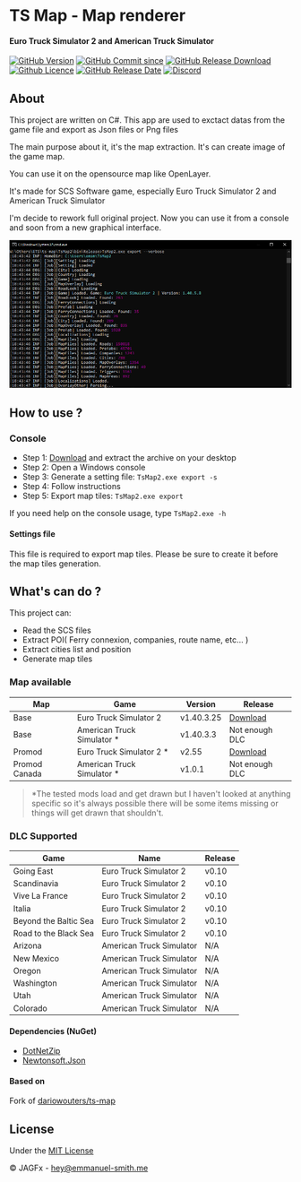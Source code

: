 # TS Map - Map renderer
#### Euro Truck Simulator 2 and American Truck Simulator

[![GitHub Version](https://img.shields.io/github/v/release/JAGFx/ts-map?style=flat-square)](https://github.com/JAGFx/ts-map/releases/latest)
[![GitHub Commit since](https://img.shields.io/github/commits-since/JAGFx/ts-map/v0.10?style=flat-square)](https://github.com/JAGFx/ts-map/releases)
[![GitHub Release Download](https://img.shields.io/github/downloads/JAGFx/ts-map/total?style=flat-square)](https://github.com/JAGFx/ts-map/releases/latest)
[![Github Licence](https://img.shields.io/github/license/JAGFx/ts-map?style=flat-square)](https://github.com/JAGFx/ts-map/blob/master/README.md)
[![GitHub Release Date](https://img.shields.io/github/release-date/JAGFx/ts-map?style=flat-square)](https://github.com/JAGFx/ts-map/releases/latest)
[![Discord](https://img.shields.io/discord/764915323693826059.svg?label=&logo=discord&logoColor=ffffff&color=7389D8&labelColor=6A7EC2)](https://discord.gg/C4EEaHmPRs)

## About

This project are written on C#. This app are used to exctact datas from the game file and export as Json files or Png files

The main purpose about it, it's the map extraction. It's can create image of the game map.

You can use it on the opensource map like OpenLayer.

It's made for SCS Software game, especially Euro Truck Simulator 2 and American Truck Simulator

I'm decide to rework full original project. Now you can use it from a console and soon from a new graphical interface.

![Console](docs/screenshots/console.png)


## How to use ?

### Console

- Step 1: [Download](https://github.com/JAGFx/ts-map/releases/tag/v1.0.0-cli-beta) and extract the archive on your desktop
- Step 2: Open a Windows console
- Step 3: Generate a setting file: `TsMap2.exe export -s`
- Step 4: Follow instructions
- Step 5: Export map tiles: `TsMap2.exe export`

If you need help on the console usage, type `TsMap2.exe -h`

#### Settings file

This file is required to export map tiles. Please be sure to create it before the map tiles generation. 


## What's can do ?

This project can: 

- Read the SCS files
- Extract POI( Ferry connexion, companies, route name, etc... )
- Extract cities list and position
- Generate map tiles    

### Map available

|Map|Game|Version|Release|
|---|---|---|---|
|Base|Euro Truck Simulator 2|v1.40.3.25|[Download](https://github.com/JAGFx/ts-map/releases/download/v0.10/jagfx-map-ets2.tar.gz)|
|Base|American Truck Simulator *|v1.40.3.3|Not enough DLC|
|Promod|Euro Truck Simulator 2 *|v2.55|[Download](https://github.com/JAGFx/ts-map/releases/download/v0.10/jagfx-map-promod.tar.gz)|
|Promod Canada|American Truck Simulator *|v1.0.1|Not enough DLC|

> *The tested mods load and get drawn but I haven't looked at anything specific so it's always possible there will be some items missing or things will get drawn that shouldn't.

### DLC Supported

|Game|Name|Release|
|---|---|---|
|Going East|Euro Truck Simulator 2|v0.10|
|Scandinavia|Euro Truck Simulator 2|v0.10|
|Vive La France|Euro Truck Simulator 2|v0.10|
|Italia|Euro Truck Simulator 2|v0.10|
|Beyond the Baltic Sea|Euro Truck Simulator 2|v0.10|
|Road to the Black Sea|Euro Truck Simulator 2|v0.10|
|Arizona|American Truck Simulator|N/A|
|New Mexico|American Truck Simulator|N/A|
|Oregon|American Truck Simulator|N/A|
|Washington|American Truck Simulator|N/A|
|Utah|American Truck Simulator|N/A|
|Colorado|American Truck Simulator|N/A|


#### Dependencies (NuGet)
- [DotNetZip](https://www.nuget.org/packages/DotNetZip/)
- [Newtonsoft.Json](https://www.nuget.org/packages/Newtonsoft.Json)

#### Based on
Fork of [dariowouters/ts-map](https://github.com/dariowouters/ts-map)

## License
Under the [MIT License](LICENSE)

© JAGFx - hey@emmanuel-smith.me
